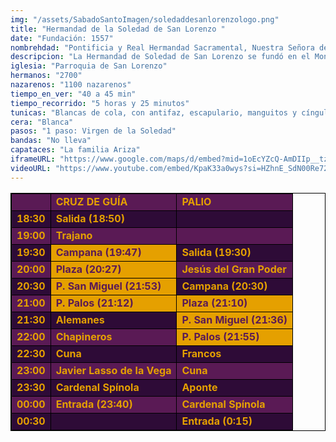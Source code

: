 ```yaml
---
img: "/assets/SabadoSantoImagen/soledaddesanlorenzologo.png"
title: "Hermandad de la Soledad de San Lorenzo "
date: "Fundación: 1557"
nombrehdad: "Pontificia y Real Hermandad Sacramental, Nuestra Señora de Roca Amador, Ánimas Benditas, Beato Marcelo Spínola y Primitiva Cofradía de Nazarenos de María Santísima en su Soledad"
descripcion: "La Hermandad de Soledad de San Lorenzo se fundó en el Monasterio de Santo Domingo de Silos a mediados del siglo XVI. En 1868 se trasladó a San Lorenzo y en 1977 se produce la fusión con la sacramental del templo parroquial. Las primeras reglas fueron aprobadas en 1557."
iglesia: "Parroquia de San Lorenzo"
hermanos: "2700"
nazarenos: "1100 nazarenos"
tiempo_en_ver: "40 a 45 min"
tiempo_recorrido: "5 horas y 25 minutos"
tunicas: "Blancas de cola, con antifaz, escapulario, manguitos y cíngulo negros"
cera: "Blanca"
pasos: "1 paso: Virgen de la Soledad"
bandas: "No lleva"
capataces: "La familia Ariza"
iframeURL: "https://www.google.com/maps/d/embed?mid=1oEcYZcQ-AmDIIp__tz6Dv9H_K1St0w70&ehbc=2E312F"
videoURL: "https://www.youtube.com/embed/KpaK33a0wys?si=HZhnE_SdN00Re72-"
---
```


<table class="recorrido" style="width: 100%; border-collapse: collapse; text-align: left; border: 1px solid black;">
  <tbody>
    <tr style="background-color: #5a1a55; color: #e5a000; font-weight: bold;">
      <td style="border: 1px solid black; text-align: center;"></td>
      <td style="border: 1px solid black;">CRUZ DE GUÍA</td>
      <td style="border: 1px solid black;">PALIO</td>
    </tr>
    <tr style="background-color: #2e0b37; color: #e5a000; font-weight: bold;">
      <td style="border: 1px solid black; text-align: center;">18:30</td>
      <td style="border: 1px solid black;">Salida (18:50)</td>
      <td style="border: 1px solid black;"></td>
    </tr>
    <tr style="background-color: #5a1a55; color: #e5a000; font-weight: bold;">
      <td style="border: 1px solid black; text-align: center;">19:00</td>
      <td style="border: 1px solid black;">Trajano</td>
      <td style="border: 1px solid black;"></td>
    </tr>
    <tr style="background-color: #2e0b37; color: #e5a000; font-weight: bold;">
      <td style="border: 1px solid black; text-align: center;">19:30</td>
      <td style="border: 1px solid black; background-color: #e5a000; color: #5a1a55;">Campana (19:47)</td>
      <td style="border: 1px solid black;">Salida (19:30)</td>
    </tr>
    <tr style="background-color: #5a1a55; color: #e5a000; font-weight: bold;">
      <td style="border: 1px solid black; text-align: center;">20:00</td>
      <td style="border: 1px solid black; background-color: #e5a000; color: #5a1a55;">Plaza (20:27)</td>
      <td style="border: 1px solid black;">Jesús del Gran Poder</td>
    </tr>
    <tr style="background-color: #2e0b37; color: #e5a000; font-weight: bold;">
      <td style="border: 1px solid black; text-align: center;">20:30</td>
      <td style="border: 1px solid black; background-color: #e5a000; color: #5a1a55;">P. San Miguel (21:53)</td>
      <td style="border: 1px solid black;">Campana (20:30)</td>
    </tr>
    <tr style="background-color: #5a1a55; color: #e5a000; font-weight: bold;">
      <td style="border: 1px solid black; text-align: center;">21:00</td>
      <td style="border: 1px solid black; background-color: #e5a000; color: #5a1a55;">P. Palos (21:12)</td>
      <td style="border: 1px solid black; background-color: #e5a000; color: #5a1a55;">Plaza (21:10)</td>
    </tr>
    <tr style="background-color: #2e0b37; color: #e5a000; font-weight: bold;">
      <td style="border: 1px solid black; text-align: center;">21:30</td>
      <td style="border: 1px solid black;">Alemanes</td>
      <td style="border: 1px solid black; background-color: #e5a000; color: #5a1a55;">P. San Miguel (21:36)</td>
    </tr>
    <tr style="background-color: #5a1a55; color: #e5a000; font-weight: bold;">
      <td style="border: 1px solid black; text-align: center;">22:00</td>
      <td style="border: 1px solid black;">Chapineros</td>
      <td style="border: 1px solid black; background-color: #e5a000; color: #5a1a55;">P. Palos (21:55)</td>
    </tr>
    <tr style="background-color: #2e0b37; color: #e5a000; font-weight: bold;">
      <td style="border: 1px solid black; text-align: center;">22:30</td>
      <td style="border: 1px solid black;">Cuna</td>
      <td style="border: 1px solid black;">Francos</td>
    </tr>
    <tr style="background-color: #5a1a55; color: #e5a000; font-weight: bold;">
      <td style="border: 1px solid black; text-align: center;">23:00</td>
      <td style="border: 1px solid black;">Javier Lasso de la Vega</td>
      <td style="border: 1px solid black;">Cuna</td>
    </tr>
    <tr style="background-color: #2e0b37; color: #e5a000; font-weight: bold;">
      <td style="border: 1px solid black; text-align: center;">23:30</td>
      <td style="border: 1px solid black;">Cardenal Spínola</td>
      <td style="border: 1px solid black;">Aponte</td>
    </tr>
    <tr style="background-color: #5a1a55; color: #e5a000; font-weight: bold;">
      <td style="border: 1px solid black; text-align: center;">00:00</td>
      <td style="border: 1px solid black;">Entrada (23:40)</td>
      <td style="border: 1px solid black;">Cardenal Spínola</td>
    </tr>
    <tr style="background-color: #2e0b37; color: #e5a000; font-weight: bold;">
      <td style="border: 1px solid black; text-align: center;">00:30</td>
      <td style="border: 1px solid black;"></td>
      <td style="border: 1px solid black;">Entrada (0:15)</td>
    </tr>
  </tbody>
</table>